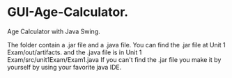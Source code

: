 # GUI-Age-Calculator.
Age Calculator with Java Swing.

The folder contain a .jar file and a .java file.
You can find the .jar file at Unit 1 Exam/out/artifacts.
and the .java file is in Unit 1 Exam/src/unit1Exam/Exam1.java
If you can't find the .jar file you make it by yourself by using your favorite java IDE.
